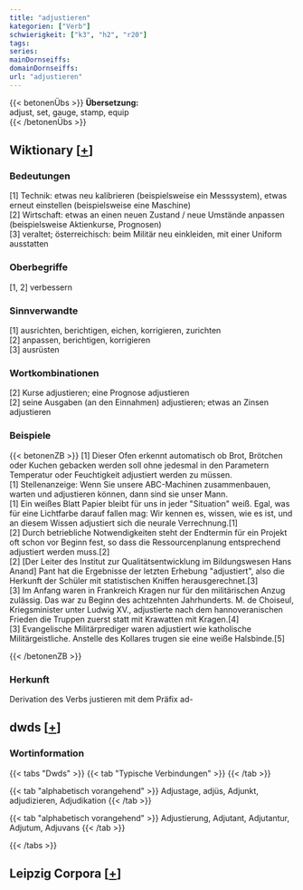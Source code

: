 ```yaml
---
title: "adjustieren"
kategorien: ["Verb"]
schwierigkeit: ["k3", "h2", "r20"]
tags:
series:
mainDornseiffs:
domainDornseiffs:
url: "adjustieren"
---
```


{{< betonenÜbs >}}
**Übersetzung:**  
adjust, set, gauge, stamp, equip  
{{< /betonenÜbs >}}

## Wiktionary [[+](https://de.wiktionary.org/wiki/adjustieren)]

### Bedeutungen
[1] Technik: etwas neu kalibrieren (beispielsweise ein Messsystem), etwas erneut einstellen (beispielsweise eine Maschine)  
[2] Wirtschaft: etwas an einen neuen Zustand / neue Umstände anpassen (beispielsweise Aktienkurse, Prognosen)  
[3] veraltet; österreichisch: beim Militär neu einkleiden, mit einer Uniform ausstatten  

### Oberbegriffe
[1, 2] verbessern  

### Sinnverwandte
[1] ausrichten, berichtigen, eichen, korrigieren, zurichten  
[2] anpassen, berichtigen, korrigieren  
[3] ausrüsten  

### Wortkombinationen
[2] Kurse adjustieren; eine Prognose adjustieren  
[2] seine Ausgaben (an den Einnahmen) adjustieren; etwas an Zinsen adjustieren  

### Beispiele
{{< betonenZB >}}
[1] Dieser Ofen erkennt automatisch ob Brot, Brötchen oder Kuchen gebacken werden soll ohne jedesmal in den Parametern Temperatur oder Feuchtigkeit adjustiert werden zu müssen.  
[1] Stellenanzeige: Wenn Sie unsere ABC-Machinen zusammenbauen, warten und adjustieren können, dann sind sie unser Mann.  
[1] Ein weißes Blatt Papier bleibt für uns in jeder "Situation" weiß. Egal, was für eine Lichtfarbe darauf fallen mag: Wir kennen es, wissen, wie es ist, und an diesem Wissen adjustiert sich die neurale Verrechnung.[1]  
[2] Durch betriebliche Notwendigkeiten steht der Endtermin für ein Projekt oft schon vor Beginn fest, so dass die Ressourcenplanung entsprechend adjustiert werden muss.[2]  
[2] [Der Leiter des Institut zur Qualitätsentwicklung im Bildungswesen Hans Anand] Pant hat die Ergebnisse der letzten Erhebung "adjustiert", also die Herkunft der Schüler mit statistischen Kniffen herausgerechnet.[3]  
[3] Im Anfang waren in Frankreich Kragen nur für den militärischen Anzug zulässig. Das war zu Beginn des achtzehnten Jahrhunderts. M. de Choiseul, Kriegsminister unter Ludwig XV., adjustierte nach dem hannoveranischen Frieden die Truppen zuerst statt mit Krawatten mit Kragen.[4]  
[3] Evangelische Militärprediger waren adjustiert wie katholische Militärgeistliche. Anstelle des Kollares trugen sie eine weiße Halsbinde.[5]  

{{< /betonenZB >}}
### Herkunft
Derivation des Verbs justieren mit dem Präfix ad-  



## dwds [[+](https://www.dwds.de/wb/adjustieren)]

### Wortinformation
{{< tabs "Dwds" >}}
{{< tab "Typische Verbindungen" >}}
{{< /tab >}}

{{< tab "alphabetisch vorangehend" >}}
Adjustage, adjüs, Adjunkt, adjudizieren, Adjudikation
{{< /tab >}}

{{< tab "alphabetisch vorangehend" >}}
Adjustierung, Adjutant, Adjutantur, Adjutum, Adjuvans
{{< /tab >}}

{{< /tabs >}}

## Leipzig Corpora [[+](https://corpora.uni-leipzig.de/en/res?word=adjustieren&corpusId=deu_newscrawl-public_2018)]

